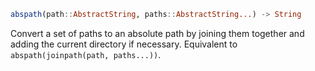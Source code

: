 ```julia
abspath(path::AbstractString, paths::AbstractString...) -> String
```

Convert a set of paths to an absolute path by joining them together and adding the current directory if necessary. Equivalent to `abspath(joinpath(path, paths...))`.
